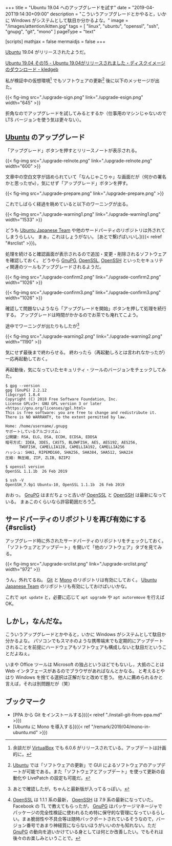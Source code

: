 +++
title = "Ubuntu 19.04 へのアップグレードを試す"
date = "2019-04-20T19:14:30+09:00"
description = "こういうアップグレードとかやると，いかに Windows がシステムとして駄目か分かるよな。"
image = "/images/attention/kitten.jpg"
tags = [ "linux", "ubuntu", "openssl", "ssh", "gnupg", "git", "mono" ]
pageType = "text"

[scripts]
  mathjax = false
  mermaidjs = false
+++

[Ubuntu] 19.04 がリリースされたようだ。

[Ubuntu 19.04 その15 - Ubuntu 19.04がリリースされました・ディスクイメージのダウンロード - kledgeb](https://kledgeb.blogspot.com/2019/04/ubuntu-1904-15-ubuntu-1904.html)

私が検証中の仮想環境[^vb1] でもソフトウェアの更新[^upgrd1] 後に以下のメッセージが出た。

[^upgrd1]: [Ubuntu] では「ソフトウェアの更新」で GUI によるソフトウェアのアップデートが可能である。また「ソフトウェアとアップデート」を使って更新の自動化や LivePatch の設定も可能だ。
[^vb1]: 余談だが [VirtualBox] でも 6.0.6 がリリースされている。アップデートは計画的に。

{{< fig-img src="./upgrade-sign.png" link="./upgrade-esign.png" width="645" >}}

折角なのでアップグレードを試してみるとするか（仕事用のマシンじゃないので LTS バージョンを使う気は更々ない）。

## [Ubuntu] のアップグレード

「アップグレード」ボタンを押すとリリースノートが表示される。

{{< fig-img src="./upgrade-relnote.png" link="./upgrade-relnote.png" width="600" >}}

文章中の空白文字が詰められていて「なんじゃこりゃ」な画面だが（何かの署名かと思ったぜ`w`），気にせず「アップグレード」ボタンを押す。

{{< fig-img src="./upgrade-prepare.png" link="./upgrade-prepare.png" >}}

これでしばらく経過を眺めていると以下のワーニングが出る。

{{< fig-img src="./upgrade-warning1.png" link="./upgrade-warning1.png" width="1533" >}}

どうも [Ubuntu Japanese Team] や他のサードパーティのリポジトリは外されてしまうらしい。
まぁ，これはしょうがない。
[あとで繋げばいいし]({{< relref "#srclist" >}})。

処理を続けると確認画面が表示されるので追加・変更・削除されるソフトウェアを確認しておく。
どうやら [GnuPG], [OpenSSL], [OpenSSH] といったセキュリティ関連のツールもアップグレードされるようだ。

{{< fig-img src="./upgrade-confirm2.png" link="./upgrade-confirm2.png" width="1026" >}}

{{< fig-img src="./upgrade-confirm3.png" link="./upgrade-confirm3.png" width="1026" >}}

確認して問題ないようなら「アップグレードを開始」ボタンを押して処理を続行する。
アップグレードは時間がかかるのでお茶でも淹れてこよう。

途中でワーニングが出たりもしたが[^w1]

[^w1]: あとで確認したが，ちゃんと最新版が入ってるっぽい。

{{< fig-img src="./upgrade-warning2.png" link="./upgrade-warning2.png" width="1190" >}}

気にせず最後まで終わらせる。
終わったら（再起動しろとは言われなかったが）一応再起動しておく。

再起動後，気になっていたセキュリティ・ツールのバージョンをチェックしてみた。

```text
$ gpg --version
gpg (GnuPG) 2.2.12
libgcrypt 1.8.4
Copyright (C) 2018 Free Software Foundation, Inc.
License GPLv3+: GNU GPL version 3 or later <https://gnu.org/licenses/gpl.html>
This is free software: you are free to change and redistribute it.
There is NO WARRANTY, to the extent permitted by law.

Home: /home/username/.gnupg
サポートしているアルゴリズム:
公開鍵: RSA, ELG, DSA, ECDH, ECDSA, EDDSA
暗号方式: IDEA, 3DES, CAST5, BLOWFISH, AES, AES192, AES256,
      TWOFISH, CAMELLIA128, CAMELLIA192, CAMELLIA256
ハッシュ: SHA1, RIPEMD160, SHA256, SHA384, SHA512, SHA224
圧縮: 無圧縮, ZIP, ZLIB, BZIP2

$ openssl version
OpenSSL 1.1.1b  26 Feb 2019

$ ssh -V
OpenSSH_7.9p1 Ubuntu-10, OpenSSL 1.1.1b  26 Feb 2019
```

おおっ。
[GnuPG] はまだちょっと古いが [OpenSSL] と [OpenSSH] は最新になっている。
まぁこのくらいなら許容範囲だろう[^ver1]。

[^ver1]: [OpenSSL] は 1.1.1 系の最新， [OpenSSH] は 7.9 系の最新になっていた。 Facebook の TL で教えてもらったが， [GnuPG] はパッケージマネージャでパッケージの完全性検証に使われるため特に保守的な管理になっているらしい。まぁ脆弱性や不具合等は随時バックポートされているそうなので，バージョン番号であまり神経質にならないほうがいいのかも知れない。ただ [GnuPG] の動向を追いかけている身としては何とか改善したい。でもそれは後々のお楽しみということで。

## サードパーティのリポジトリを再び有効にする{#srclist}

アップグレード時に外されたサードパーティのリポジトリをチェックしておく。
「ソフトウェアとアップデート」を開いて「他のソフトウェア」タブを見てみる。

{{< fig-img src="./upgrade-srclist.png" link="./upgrade-srclist.png" width="972" >}}

うん，外れてるね。
[Git] と [Mono] のリポジトリは有効にしておく。
[Ubuntu Japanese Team] のリポジトリも有効にしておけばいいかな。

これで `apt update` と，必要に応じて `apt upgrade` や `apt autoremove` を行えば OK。

## しかし，なんだな。

こういうアップグレードとかやると，いかに Windows がシステムとして駄目か分かるよな。
パソコンでもスマホのような携帯端末でも定期的にアップデートされることを前提にハードウェアもソフトウェアも構成しないと駄目だということだよねぇ。

いまや Office ツールは Microsoft の独占というほどでもないし，大抵のことは Web インタフェースがあるのでブラウザがあればなんとかなる。
と考えるとやはり Windows を捨てる選択は正解だなと改めて思う。
他人に薦められるかと言えば，それは別問題だが（笑）

## ブックマーク

- [PPA から Git をインストールする]({{< relref "./install-git-from-ppa.md" >}})
- [Ubuntu に Mono を導入する]({{< ref "/remark/2019/04/mono-in-ubuntu.md" >}})

[Ubuntu]: https://www.ubuntu.com/ "The leading operating system for PCs, IoT devices, servers and the cloud | Ubuntu"
[Ubuntu Japanese Team]: http://www.ubuntulinux.jp/
[VirtualBox]: https://www.virtualbox.org/ "Oracle VM VirtualBox"
[GnuPG]: https://gnupg.org/ "The GNU Privacy Guard"
[OpenSSL]: https://www.openssl.org/
[OpenSSH]: http://www.openssh.com/ "OpenSSH"
[Git]: https://git-scm.com/
[Mono]: https://www.mono-project.com/
[KeePass]: https://keepass.info/ "KeePass Password Safe"
[Git Extensions]: https://gitextensions.github.io/ "Git Extensions | Git Extensions is a graphical user interface for Git that allows you to control Git without using the commandline"
